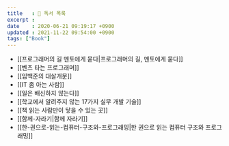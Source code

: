 ```yaml
---
title   : 📖 독서 목록
excerpt : 
date    : 2020-06-21 09:19:17 +0900
updated : 2021-11-22 09:54:00 +0900
tags: ["Book"]
---
```

- [[프로그래머의 길 멘토에게 묻다|프로그래머의 길, 멘토에게 묻다]] 
- [[벤츠 타는 프로그래머]]
- [[임백준의 대살개문]]
- [[IT 좀 아는 사람]]
- [[일은 배신하지 않는다]]
- [[학교에서 알려주지 않는 17가지 실무 개발 기술]]
- [[책 읽는 사람만이 닿을 수 있는 곳]]
- [[함께-자라기|함께 자라기]]
- [[한-권으로-읽는-컴퓨터-구조와-프로그래밍|한 권으로 읽는 컴퓨터 구조와 프로그래밍]]
